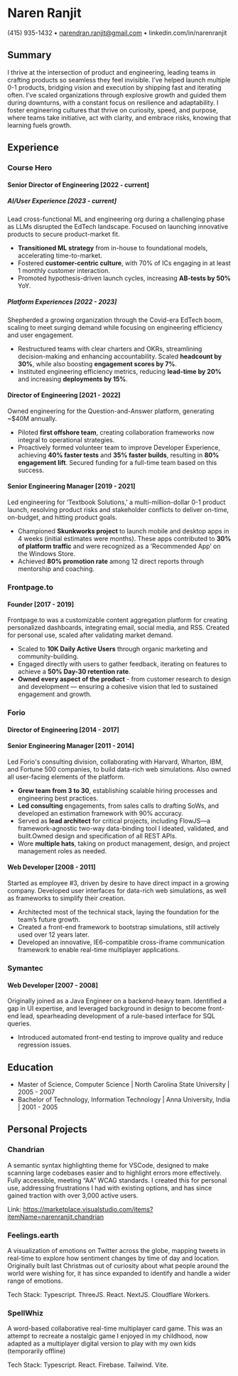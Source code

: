 # Naren Ranjit

(415) 935-1432 • narendran.ranjit@gmail.com • linkedin.com/in/narenranjit

## Summary

I thrive at the intersection of product and engineering, leading teams in crafting products so seamless they feel invisible. I’ve helped launch multiple 0-1 products, bridging vision and execution by shipping fast and iterating often. I’ve scaled organizations through explosive growth and guided them during downturns, with a constant focus on resilience and adaptability. I foster engineering cultures that thrive on curiosity, speed, and purpose, where teams take initiative, act with clarity, and embrace risks, knowing that learning fuels growth.

## Experience

### Course Hero

#### Senior Director of Engineering [2022 - current]

##### AI/User Experience [2023 - current]

Lead cross-functional ML and engineering org during a challenging phase as LLMs disrupted the EdTech landscape. Focused on launching innovative products to secure product-market fit.

- **Transitioned ML strategy** from in-house to foundational models, accelerating time-to-market.
- Fostered **customer-centric culture**, with 70% of ICs engaging in at least 1 monthly customer interaction.
- Promoted hypothesis-driven launch cycles, increasing **AB-tests by 50%** YoY.

##### Platform Experiences [2022 - 2023]

Shepherded a growing organization through the Covid-era EdTech boom, scaling to meet surging demand while focusing on engineering efficiency and user engagement.

- Restructured teams with clear charters and OKRs, streamlining decision-making and enhancing accountability. Scaled **headcount by 30%**, while also boosting **engagement scores by 7%**.
- Instituted engineering efficiency metrics, reducing **lead-time by 20%** and increasing **deployments by 15%**.

#### Director of Engineering [2021 - 2022]

Owned engineering for the Question-and-Answer platform, generating ~$40M annually.

- Piloted **first offshore team**, creating collaboration frameworks now integral to operational strategies.
- Proactively formed volunteer team to improve Developer Experience, achieving **40% faster tests** and **35% faster builds**, resulting in **80% engagement lift**. Secured funding for a full-time team based on this success.

#### Senior Engineering Manager [2019 - 2021]

Led engineering for ‘Textbook Solutions,’ a multi-million-dollar 0-1 product launch, resolving product risks and stakeholder conflicts to deliver on-time, on-budget, and hitting product goals.

- Championed **Skunkworks project** to launch mobile and desktop apps in 4 weeks (initial estimates were months). These apps contributed to **30% of platform traffic** and were recognized as a ‘Recommended App’ on the Windows Store.
- Achieved **80% promotion rate** among 12 direct reports through mentorship and coaching.

### Frontpage.to

#### Founder [2017 - 2019]

Frontpage.to was a customizable content aggregation platform for creating personalized dashboards, integrating email, social media, and RSS. Created for personal use, scaled after validating market demand.

- Scaled to **10K Daily Active Users** through organic marketing and community-building.
- Engaged directly with users to gather feedback, iterating on features to achieve a **50% Day-30 retention rate**.
- **Owned every aspect of the product** - from customer research to design and development — ensuring a cohesive vision that led to sustained engagement and growth.

### Forio

#### Director of Engineering [2014 - 2017]

#### Senior Engineering Manager [2011 - 2014]

Led Forio's consulting division, collaborating with Harvard, Wharton, IBM, and Fortune 500 companies, to build data-rich web simulations. Also owned all user-facing elements of the platform.

- **Grew team from 3 to 30**, establishing scalable hiring processes and engineering best practices.
- **Led consulting** engagements, from sales calls to drafting SoWs, and developed an estimation framework with 90% accuracy.
- Served as **lead architect** for critical projects, including FlowJS—a framework-agnostic two-way data-binding tool I ideated, validated, and built.Owned design and specification of all REST APIs.
- Wore **multiple hats**, taking on product management, design, and project management roles as needed.

#### Web Developer [2008 - 2011]

Started as employee #3, driven by desire to have direct impact in a growing company. Developed user interfaces for data-rich web simulations, as well as frameworks to simplify their creation.

- Architected most of the technical stack, laying the foundation for the team’s future growth.
- Created a front-end framework to bootstrap simulations, still actively used over 12 years later.
- Developed an innovative, IE6-compatible cross-iframe communication framework to enable real-time multiplayer applications.

### Symantec

#### Web Developer [2007 - 2008]

Originally joined as a Java Engineer on a backend-heavy team. Identified a gap in UI expertise, and leveraged background in design to become front-end lead, spearheading development of a rule-based interface for SQL queries.

- Introduced automated front-end testing to improve quality and reduce regression issues.

## Education

- Master of Science, Computer Science | North Carolina State University | 2005 - 2007
- Bachelor of Technology, Information Technology | Anna University, India | 2001 - 2005

## Personal Projects

### Chandrian

A semantic syntax highlighting theme for VSCode, designed to make scanning large codebases easier and to highlight errors more effectively. Fully accessible, meeting “AA” WCAG standards. I created this for personal use, addressing frustrations I had with existing options, and has since gained traction with over 3,000 active users.

Link: https://marketplace.visualstudio.com/items?itemName=narenranjit.chandrian

### Feelings.earth

A visualization of emotions on Twitter across the globe, mapping tweets in real-time to explore how sentiment changes by time of day and location. Originally built last Christmas out of curiosity about what people around the world were wishing for, it has since expanded to identify and handle a wider range of emotions.

Tech Stack: Typescript. ThreeJS. React. NextJS. Cloudflare Workers.

### SpellWhiz

A word-based collaborative real-time multiplayer card game. This was an attempt to recreate a nostalgic game I enjoyed in my childhood, now adapted as a multiplayer digital version to play with my own kids (temporarily offline)

Tech Stack: Typescript. React. Firebase. Tailwind. Vite.
